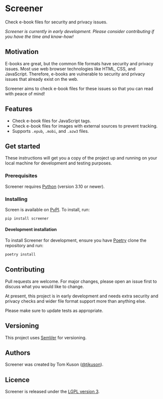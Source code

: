 # Screener

Check e-book files for security and privacy issues.

_Screener is currently in early development. Please consider contributing if you have the time and know-how!_

## Motivation

E-books are great, but the common file formats have security and privacy issues. Most use web browser technologies like HTML, CSS, and JavaScript. Therefore, e-books are vulnerable to security and privacy issues that already exist on the web.

Screener aims to check e-book files for these issues so that you can read with peace of mind!

## Features

- Check e-book files for JavaScript tags.
- Check e-book files for images with external sources to prevent tracking.
- Supports `.epub`, `.mobi`, and `.azw3` files.

## Get started

These instructions will get you a copy of the project up and running on your local machine for development and testing purposes.

### Prerequisites

Screener requires [Python](https://www.python.org/about/gettingstarted/) (version 3.10 or newer).

### Installing

Screen is available on [PyPI](https://pypi.org/project/screener/). To install, run:

```bash
pip install screener
```

#### Development installation

To install Screener for development, ensure you have [Poetry](https://python-poetry.org/) clone the repository and run:

```bash
poetry install
```

## Contributing

Pull requests are welcome. For major changes, please open an issue first to discuss what you would like to change.

At present, this project is in early development and needs extra security and privacy checks and wider file format support more than anything else.

Please make sure to update tests as appropriate.

## Versioning

This project uses [SemVer](http://semver.org/) for versioning.

## Authors

Screener was created by Tom Kuson ([@tjkuson](https://github.com/tjkuson)).

## Licence

Screener is released under the [LGPL version 3](LICENCE).
